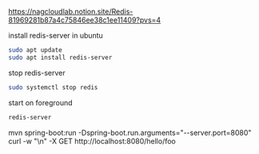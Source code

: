 https://nagcloudlab.notion.site/Redis-81969281b87a4c75846ee38c1ee11409?pvs=4

install redis-server in ubuntu

```bash
sudo apt update
sudo apt install redis-server
```

stop redis-server

```bash
sudo systemctl stop redis
```

start on foreground

```bash
redis-server
```

mvn spring-boot:run -Dspring-boot.run.arguments="--server.port=8080"
curl -w "\n" -X GET http://localhost:8080/hello/foo
